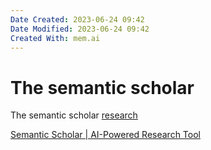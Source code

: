 ```yaml
---
Date Created: 2023-06-24 09:42
Date Modified: 2023-06-24 09:42
Created With: mem.ai
---
```


# The semantic scholar

The semantic scholar
[research](https://mem.ai/m/fTYsL0eM7GsFo6iBVO8l)

[Semantic Scholar | AI-Powered Research Tool](https://www.semanticscholar.org/)
